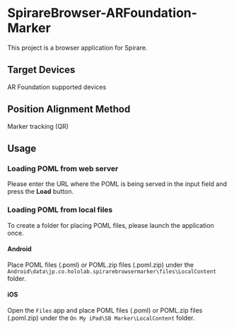 # SpirareBrowser-ARFoundation-Marker

This project is a browser application for Spirare.

## Target Devices

AR Foundation supported devices

## Position Alignment Method

Marker tracking (QR)

## Usage

### Loading POML from web server

Please enter the URL where the POML is being served in the input field and press the **Load** button.

### Loading POML from local files

To create a folder for placing POML files, please launch the application once.

#### Android

Place POML files (.poml) or POML.zip files (.poml.zip) under the `Android\data\jp.co.hololab.spirarebrowsermarker\files\LocalContent` folder.

#### iOS

Open the `Files` app and place POML files (.poml) or POML.zip files (.poml.zip) under the `On My iPad\SB Marker\LocalContent` folder.

